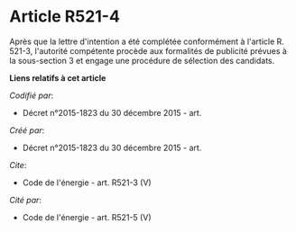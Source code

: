 # Article R521-4

Après que la lettre d'intention a été complétée conformément à l'article R. 521-3, l'autorité compétente procède aux
formalités de publicité prévues à la sous-section 3 et engage une procédure de sélection des candidats.

**Liens relatifs à cet article**

_Codifié par_:

  - Décret n°2015-1823 du 30 décembre 2015 - art.

_Créé par_:

  - Décret n°2015-1823 du 30 décembre 2015 - art.

_Cite_:

  - Code de l'énergie - art. R521-3 (V)

_Cité par_:

  - Code de l'énergie - art. R521-5 (V)
